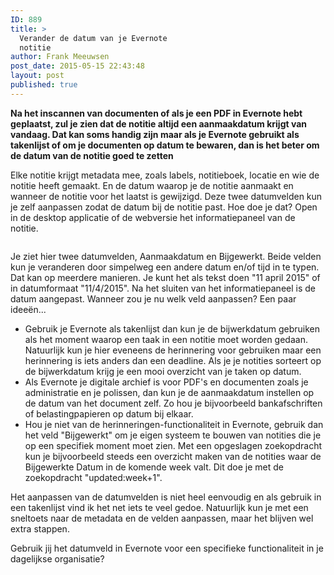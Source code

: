 ```yaml
---
ID: 889
title: >
  Verander de datum van je Evernote
  notitie
author: Frank Meeuwsen
post_date: 2015-05-15 22:43:48
layout: post
published: true
---
```

<strong>Na het inscannen van documenten of als je een PDF in Evernote hebt geplaatst, zul je zien dat de notitie altijd een aanmaakdatum krijgt van vandaag. Dat kan soms handig zijn maar als je Evernote gebruikt als takenlijst of om je documenten op datum te bewaren, dan is het beter om de datum van de notitie goed te zetten</strong>

<!--more-->

Elke notitie krijgt metadata mee, zoals labels, notitieboek, locatie en wie de notitie heeft gemaakt. En de datum waarop je de notitie aanmaakt en wanneer de notitie voor het laatst is gewijzigd. Deze twee datumvelden kun je zelf aanpassen zodat de datum bij de notitie past. Hoe doe je dat? Open in de desktop applicatie of de webversie het informatiepaneel van de notitie.

<figure><img class=" aligncenter" src="https://allesonthouden.s3-eu-west-1.amazonaws.com/images/Volledige_scherm_15-05-15_22_14.png" alt="" /></figure>Je ziet hier twee datumvelden, Aanmaakdatum en Bijgewerkt. Beide velden kun je veranderen door simpelweg een andere datum en/of tijd in te typen. Dat kan op meerdere manieren. Je kunt het als tekst doen "11 april 2015" of in datumformaat "11/4/2015". Na het sluiten van het informatiepaneel is de datum aangepast.
Wanneer zou je nu welk veld aanpassen? Een paar ideeën...
<ul>
	<li>Gebruik je Evernote als takenlijst dan kun je de bijwerkdatum gebruiken als het moment waarop een taak in een notitie moet worden gedaan. Natuurlijk kun je hier eveneens de herinnering voor gebruiken maar een herinnering is iets anders dan een deadline. Als je je notities sorteert op de bijwerkdatum krijg je een mooi overzicht van je taken op datum.</li>
	<li>Als Evernote je digitale archief is voor PDF's en documenten zoals je administratie en je polissen, dan kun je de aanmaakdatum instellen op de datum van het document zelf. Zo hou je bijvoorbeeld bankafschriften of belastingpapieren op datum bij elkaar.</li>
	<li>Hou je niet van de herinneringen-functionaliteit in Evernote, gebruik dan het veld "Bijgewerkt" om je eigen systeem te bouwen van notities die je op een specifiek moment moet zien. Met een opgeslagen zoekopdracht kun je bijvoorbeeld steeds een overzicht maken van de notities waar de Bijgewerkte Datum in de komende week valt. Dit doe je met de zoekopdracht "updated:week+1".</li>
</ul>
Het aanpassen van de datumvelden is niet heel eenvoudig en als gebruik in een takenlijst vind ik het net iets te veel gedoe. Natuurlijk kun je met een sneltoets naar de metadata en de velden aanpassen, maar het blijven wel extra stappen.

Gebruik jij het datumveld in Evernote voor een specifieke functionaliteit in je dagelijkse organisatie?
